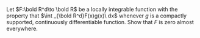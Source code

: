 Let $F:\bold R^d\to \bold R$ be a locally integrable function with the property that $\int _{\bold R^d}F(x)g(x)\ dx$ whenever $g$ is a compactly supported, continuously differentiable function. Show that $F$ is zero almost everywhere.